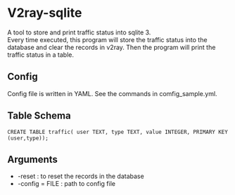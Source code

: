 # V2ray-sqlite

A tool to store and print traffic status into sqlite 3.  
Every time executed, this program will store the traffic status into the database and clear the records in v2ray. Then the program will print the traffic status in a table.

## Config

Config file is written in YAML. See the commands in comfig_sample.yml.

## Table Schema

`CREATE TABLE traffic(
user TEXT,
type TEXT,
value INTEGER,
PRIMARY KEY (user,type));`

## Arguments

- -reset : to reset the records in the database
- -config = FILE : path to config file
